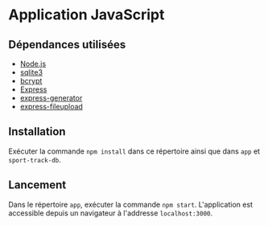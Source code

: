 # Application JavaScript

## Dépendances utilisées

- [Node.js](https://nodejs.org/)
- [sqlite3](https://github.com/TryGhost/node-sqlite3)
- [bcrypt](https://github.com/kelektiv/node.bcrypt.js)
- [Express](https://expressjs.com/)
- [express-generator](https://github.com/expressjs/generator)
- [express-fileupload](https://github.com/richardgirges/express-fileupload)

## Installation

Exécuter la commande `npm install` dans ce répertoire ainsi que dans `app` et `sport-track-db`.

## Lancement

Dans le répertoire `app`, exécuter la commande `npm start`.
L'application est accessible depuis un navigateur à l'addresse `localhost:3000`.